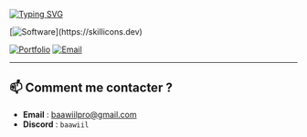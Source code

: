 [![Typing SVG](https://readme-typing-svg.demolab.com?font=Fira+Code&weight=500&size=35&pause=1000&width=435&lines=Hey%2C+je+suis+Baawiil+%F0%9F%91%8B)](https://git.io/typing-svg)

[![Software](https://skillicons.dev/icons?i=js,html,css,pr,au,ae,discord,discordjs,lua,)](https://skillicons.dev)

[![Portfolio](https://img.shields.io/badge/Portfolio-%23000000.svg?style=for-the-badge&logo=firefox&logoColor=#FF7139)](baawiil.fr)
[![Email](https://img.shields.io/badge/Email-D14836?style=for-the-badge&logo=gmail&logoColor=white)](mailto:baawiilpro@gmail.com)

---

## 📫 **Comment me contacter ?**
- **Email** : [baawiilpro@gmail.com](mailto\:baawiilpro@gmail.com)
- **Discord** : `baawiil`
